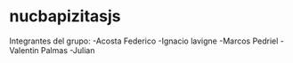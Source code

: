 # nucbapizitasjs

Integrantes del grupo:
-Acosta Federico
-Ignacio lavigne
-Marcos Pedriel
-Valentin Palmas
-Julian 
